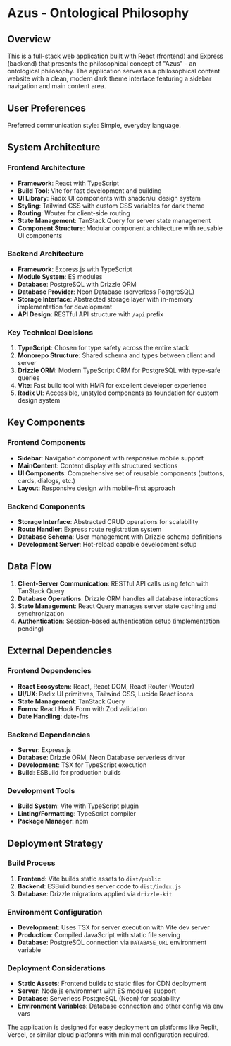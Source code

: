 # Azus - Ontological Philosophy

## Overview

This is a full-stack web application built with React (frontend) and Express (backend) that presents the philosophical concept of "Azus" - an ontological philosophy. The application serves as a philosophical content website with a clean, modern dark theme interface featuring a sidebar navigation and main content area.

## User Preferences

Preferred communication style: Simple, everyday language.

## System Architecture

### Frontend Architecture
- **Framework**: React with TypeScript
- **Build Tool**: Vite for fast development and building
- **UI Library**: Radix UI components with shadcn/ui design system
- **Styling**: Tailwind CSS with custom CSS variables for dark theme
- **Routing**: Wouter for client-side routing
- **State Management**: TanStack Query for server state management
- **Component Structure**: Modular component architecture with reusable UI components

### Backend Architecture
- **Framework**: Express.js with TypeScript
- **Module System**: ES modules
- **Database**: PostgreSQL with Drizzle ORM
- **Database Provider**: Neon Database (serverless PostgreSQL)
- **Storage Interface**: Abstracted storage layer with in-memory implementation for development
- **API Design**: RESTful API structure with `/api` prefix

### Key Technical Decisions
1. **TypeScript**: Chosen for type safety across the entire stack
2. **Monorepo Structure**: Shared schema and types between client and server
3. **Drizzle ORM**: Modern TypeScript ORM for PostgreSQL with type-safe queries
4. **Vite**: Fast build tool with HMR for excellent developer experience
5. **Radix UI**: Accessible, unstyled components as foundation for custom design system

## Key Components

### Frontend Components
- **Sidebar**: Navigation component with responsive mobile support
- **MainContent**: Content display with structured sections
- **UI Components**: Comprehensive set of reusable components (buttons, cards, dialogs, etc.)
- **Layout**: Responsive design with mobile-first approach

### Backend Components
- **Storage Interface**: Abstracted CRUD operations for scalability
- **Route Handler**: Express route registration system
- **Database Schema**: User management with Drizzle schema definitions
- **Development Server**: Hot-reload capable development setup

## Data Flow

1. **Client-Server Communication**: RESTful API calls using fetch with TanStack Query
2. **Database Operations**: Drizzle ORM handles all database interactions
3. **State Management**: React Query manages server state caching and synchronization
4. **Authentication**: Session-based authentication setup (implementation pending)

## External Dependencies

### Frontend Dependencies
- **React Ecosystem**: React, React DOM, React Router (Wouter)
- **UI/UX**: Radix UI primitives, Tailwind CSS, Lucide React icons
- **State Management**: TanStack Query
- **Forms**: React Hook Form with Zod validation
- **Date Handling**: date-fns

### Backend Dependencies
- **Server**: Express.js
- **Database**: Drizzle ORM, Neon Database serverless driver
- **Development**: TSX for TypeScript execution
- **Build**: ESBuild for production builds

### Development Tools
- **Build System**: Vite with TypeScript plugin
- **Linting/Formatting**: TypeScript compiler
- **Package Manager**: npm

## Deployment Strategy

### Build Process
1. **Frontend**: Vite builds static assets to `dist/public`
2. **Backend**: ESBuild bundles server code to `dist/index.js`
3. **Database**: Drizzle migrations applied via `drizzle-kit`

### Environment Configuration
- **Development**: Uses TSX for server execution with Vite dev server
- **Production**: Compiled JavaScript with static file serving
- **Database**: PostgreSQL connection via `DATABASE_URL` environment variable

### Deployment Considerations
- **Static Assets**: Frontend builds to static files for CDN deployment
- **Server**: Node.js environment with ES modules support
- **Database**: Serverless PostgreSQL (Neon) for scalability
- **Environment Variables**: Database connection and other config via env vars

The application is designed for easy deployment on platforms like Replit, Vercel, or similar cloud platforms with minimal configuration required.